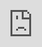 # Binary-Calculator

This is a Binary calculator app that helps you to do addition, subtraction, multiplication and division in binary format.

# Demo
<a href="https://imgflip.com/gif/3vynn0" src="https://imgflip.com/embed/3vynn0"></a>
<iframe width="260" height="219" style="position:absolute;top:0;left:0;width:100%;height:100%;" frameBorder="0" src="https://imgflip.com/embed/3vynn0"></iframe>
